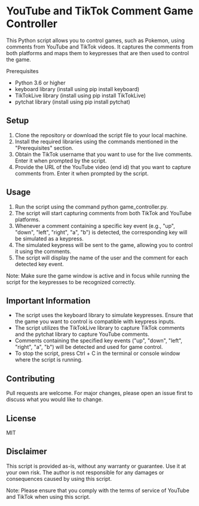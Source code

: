 # YouTube and TikTok Comment Game Controller
This Python script allows you to control games, such as Pokemon, using comments from YouTube and TikTok videos. It captures the comments from both platforms and maps them to keypresses that are then used to control the game.

Prerequisites
* Python 3.6 or higher
* keyboard library (install using pip install keyboard)
* TikTokLive library (install using pip install TikTokLive)
* pytchat library (install using pip install pytchat)
## Setup
1. Clone the repository or download the script file to your local machine.
2. Install the required libraries using the commands mentioned in the "Prerequisites" section.
3. Obtain the TikTok username that you want to use for the live comments. Enter it when prompted by the script.
4. Provide the URL of the YouTube video (end id) that you want to capture comments from. Enter it when prompted by the script.
## Usage
1. Run the script using the command python game_controller.py.
2. The script will start capturing comments from both TikTok and YouTube platforms.
3. Whenever a comment containing a specific key event (e.g., "up", "down", "left", "right", "a", "b") is detected, the corresponding key will be simulated as a keypress.
4. The simulated keypress will be sent to the game, allowing you to control it using the comments.
5. The script will display the name of the user and the comment for each detected key event.

Note: Make sure the game window is active and in focus while running the script for the keypresses to be recognized correctly.

## Important Information
* The script uses the keyboard library to simulate keypresses. Ensure that the game you want to control is compatible with keypress inputs.
* The script utilizes the TikTokLive library to capture TikTok comments and the pytchat library to capture YouTube comments.
* Comments containing the specified key events ("up", "down", "left", "right", "a", "b") will be detected and used for game control.
* To stop the script, press Ctrl + C in the terminal or console window where the script is running.
## Contributing
Pull requests are welcome. For major changes, please open an issue first to discuss what you would like to change.

## License
MIT

## Disclaimer
This script is provided as-is, without any warranty or guarantee. Use it at your own risk. The author is not responsible for any damages or consequences caused by using this script.

Note: Please ensure that you comply with the terms of service of YouTube and TikTok when using this script.
